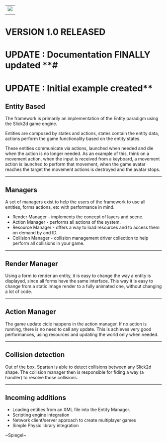<table><tr><td><img src='http://lh6.ggpht.com/_01HmjNu9VF8/TC9uuRWJQvI/AAAAAAAAAFk/jhNNg6uOwfE/s800/spartan.jpg' /></td></tr><tr><td></td></tr></table>

# **VERSION 1.0 RELEASED** #
# UPDATE : Documentation FINALLY updated **#
# UPDATE : Initial example created** #

## Entity Based ##

The framework is primarily an implementation of the Entity paradigm using the Slick2d game engine.

Entities are composed by states and actions, states contain the entity data, actions perform the game functionality based on the entity states.

These entities communicate via actions, launched when needed and die when the action is no longer needed. As an example of this, think on a movement action, when the input is received from a keyboard, a movement action is launched to perform that movement, when the game avatar reaches the target the movement actions is destroyed and the avatar stops.


---

## Managers ##

A set of managers exist to help the users of the framework to use all entities, forms actions, etc with performance in mind.

  * Render Manager - implements the concept of layers and scene.
  * Action Manager - performs all actions of the system.
  * Resource Manager - offers a way to load resources and to access them on demand by and ID.
  * Collision Manager - collision management driver collection to help perform all collisions in your game.


---

## Render Manager ##

Using a form to render an entity, it is easy to change the way a entity is displayed, since all forms have the same interface. This way it is easy to change from a static image render to a fully animated one, without changing a lot of code.


---

## Action Manager ##

The game update cicle happens in the action manager. If no action is running, there is no need to call any update. This is achieves very good performances, using resources and updating the world only when needed.


---

## Collision detection ##

Out of the box, Spartan is able to detect collisions between any Slick2d shape. The collision manager then is responsible for fiding a way (a handler) to resolve those collisions.



---

## Incoming additions ##

  * Loading entities from an XML file into the Entity Manager.
  * Scripting engine integration
  * Network client/server approach to create multiplayer games
  * Simple Physic library integration

~Spiegel~